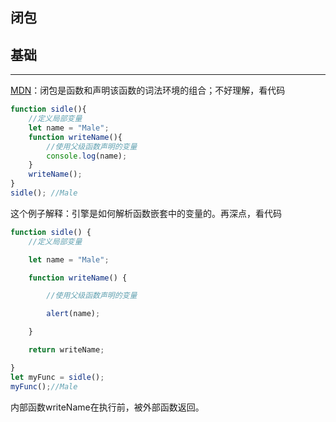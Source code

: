 ## 闭包

## 基础

---

[MDN](https://developer.mozilla.org/zh-CN/docs/Web/JavaScript/Closures)：闭包是函数和声明该函数的词法环境的组合；不好理解，看代码

```javascript
function sidle(){
    //定义局部变量
    let name = "Male";
    function writeName(){
        //使用父级函数声明的变量
        console.log(name);
    }
    writeName();
}
sidle(); //Male
```

这个例子解释：引擎是如何解析函数嵌套中的变量的。再深点，看代码

```javascript
function sidle() {
    //定义局部变量

    let name = "Male";

    function writeName() {

        //使用父级函数声明的变量

        alert(name);

    }

    return writeName;

}
let myFunc = sidle();
myFunc();//Male
```

内部函数writeName在执行前，被外部函数返回。
